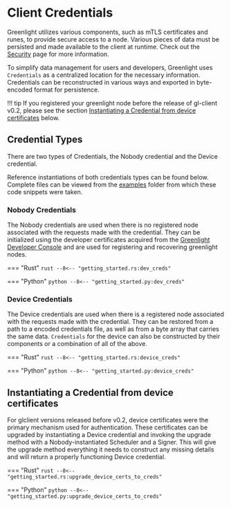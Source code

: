 # Client Credentials

Greenlight utilizes various components, such as mTLS certificates and 
runes, to provide secure access to a node. 
Various pieces of data must be persisted and made available to the client 
at runtime. Check out the [Security][security] page for more information.

To simplify data management for users and developers, Greenlight uses 
`Credentials` as a centralized location for the necessary information. 
Credentials can be reconstructed in various ways and exported in 
byte-encoded format for persistence.

!!! tip
	If you registered your greenlight node before the release of gl-client v0.2, please see the section [Instantiating a Credential from device certificates](#instantiating-a-credential-from-device-certificates) below.

## Credential Types
There are two types of Credentials, the Nobody credential and the Device credential.

Reference instantiations of both credentials types can be found below. Complete files can be viewed from the [examples](https://github.com/Blockstream/greenlight/tree/main/examples/rust) folder from which these code snippets were taken.

### Nobody Credentials

The Nobody credentials are used when there is no registered node associated with the requests made with the credential. They can be initialized using the developer certificates acquired from the [Greenlight Developer Console][gdc] and are used for registering and recovering greenlight nodes.

[gdc]: https://greenlight.blockstream.com

=== "Rust"
	```rust
--8<-- "getting_started.rs:dev_creds"
	```
	
=== "Python"
	```python
--8<-- "getting_started.py:dev_creds"
	```

### Device Credentials

The Device credentials are used when there is a registered node associated with the requests made with the credential. They can be restored from a path to a encoded credentials file, as well as from a byte array that carries the same data. `Credentials` for the device can also be constructed by their components or a combination of all of the above.

=== "Rust"
	```rust
--8<-- "getting_started.rs:device_creds"
	```

=== "Python"
	```python
--8<-- "getting_started.py:device_creds"
	```

## Instantiating a Credential from device certificates

For glclient versions released before v0.2, device certificates were the primary mechanism used for authentication. These certificates can be upgraded by instantiating a Device credential and invoking the upgrade method with a Nobody-instantiated Scheduler and a Signer. This will give the upgrade method everything it needs to construct any missing details and will return a properly functioning Device credential.

=== "Rust"
	```rust
--8<-- "getting_started.rs:upgrade_device_certs_to_creds"
	```

=== "Python"
	```python
--8<-- "getting_started.py:upgrade_device_certs_to_creds"
	```


[security]: ./security.md
